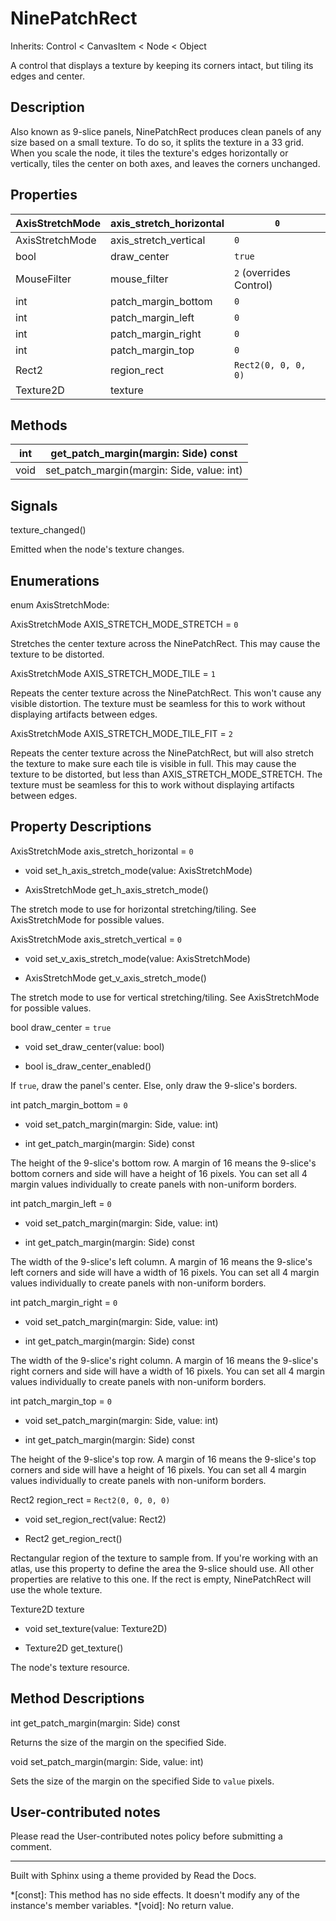 # NinePatchRect

Inherits: Control < CanvasItem < Node < Object

A control that displays a texture by keeping its corners intact, but tiling
its edges and center.

## Description

Also known as 9-slice panels, NinePatchRect produces clean panels of any size
based on a small texture. To do so, it splits the texture in a 33 grid. When
you scale the node, it tiles the texture's edges horizontally or vertically,
tiles the center on both axes, and leaves the corners unchanged.

## Properties

AxisStretchMode | axis_stretch_horizontal | `0`  
---|---|---  
AxisStretchMode | axis_stretch_vertical | `0`  
bool | draw_center | `true`  
MouseFilter | mouse_filter | `2` (overrides Control)  
int | patch_margin_bottom | `0`  
int | patch_margin_left | `0`  
int | patch_margin_right | `0`  
int | patch_margin_top | `0`  
Rect2 | region_rect | `Rect2(0, 0, 0, 0)`  
Texture2D | texture  
  
## Methods

int | get_patch_margin(margin: Side) const  
---|---  
void | set_patch_margin(margin: Side, value: int)  
  
## Signals

texture_changed()

Emitted when the node's texture changes.

## Enumerations

enum AxisStretchMode:

AxisStretchMode AXIS_STRETCH_MODE_STRETCH = `0`

Stretches the center texture across the NinePatchRect. This may cause the
texture to be distorted.

AxisStretchMode AXIS_STRETCH_MODE_TILE = `1`

Repeats the center texture across the NinePatchRect. This won't cause any
visible distortion. The texture must be seamless for this to work without
displaying artifacts between edges.

AxisStretchMode AXIS_STRETCH_MODE_TILE_FIT = `2`

Repeats the center texture across the NinePatchRect, but will also stretch the
texture to make sure each tile is visible in full. This may cause the texture
to be distorted, but less than AXIS_STRETCH_MODE_STRETCH. The texture must be
seamless for this to work without displaying artifacts between edges.

## Property Descriptions

AxisStretchMode axis_stretch_horizontal = `0`

  * void set_h_axis_stretch_mode(value: AxisStretchMode)

  * AxisStretchMode get_h_axis_stretch_mode()

The stretch mode to use for horizontal stretching/tiling. See AxisStretchMode
for possible values.

AxisStretchMode axis_stretch_vertical = `0`

  * void set_v_axis_stretch_mode(value: AxisStretchMode)

  * AxisStretchMode get_v_axis_stretch_mode()

The stretch mode to use for vertical stretching/tiling. See AxisStretchMode
for possible values.

bool draw_center = `true`

  * void set_draw_center(value: bool)

  * bool is_draw_center_enabled()

If `true`, draw the panel's center. Else, only draw the 9-slice's borders.

int patch_margin_bottom = `0`

  * void set_patch_margin(margin: Side, value: int)

  * int get_patch_margin(margin: Side) const

The height of the 9-slice's bottom row. A margin of 16 means the 9-slice's
bottom corners and side will have a height of 16 pixels. You can set all 4
margin values individually to create panels with non-uniform borders.

int patch_margin_left = `0`

  * void set_patch_margin(margin: Side, value: int)

  * int get_patch_margin(margin: Side) const

The width of the 9-slice's left column. A margin of 16 means the 9-slice's
left corners and side will have a width of 16 pixels. You can set all 4 margin
values individually to create panels with non-uniform borders.

int patch_margin_right = `0`

  * void set_patch_margin(margin: Side, value: int)

  * int get_patch_margin(margin: Side) const

The width of the 9-slice's right column. A margin of 16 means the 9-slice's
right corners and side will have a width of 16 pixels. You can set all 4
margin values individually to create panels with non-uniform borders.

int patch_margin_top = `0`

  * void set_patch_margin(margin: Side, value: int)

  * int get_patch_margin(margin: Side) const

The height of the 9-slice's top row. A margin of 16 means the 9-slice's top
corners and side will have a height of 16 pixels. You can set all 4 margin
values individually to create panels with non-uniform borders.

Rect2 region_rect = `Rect2(0, 0, 0, 0)`

  * void set_region_rect(value: Rect2)

  * Rect2 get_region_rect()

Rectangular region of the texture to sample from. If you're working with an
atlas, use this property to define the area the 9-slice should use. All other
properties are relative to this one. If the rect is empty, NinePatchRect will
use the whole texture.

Texture2D texture

  * void set_texture(value: Texture2D)

  * Texture2D get_texture()

The node's texture resource.

## Method Descriptions

int get_patch_margin(margin: Side) const

Returns the size of the margin on the specified Side.

void set_patch_margin(margin: Side, value: int)

Sets the size of the margin on the specified Side to `value` pixels.

## User-contributed notes

Please read the User-contributed notes policy before submitting a comment.

* * *

Built with Sphinx using a theme provided by Read the Docs.

  *[const]: This method has no side effects. It doesn't modify any of the instance's member variables.
  *[void]: No return value.

